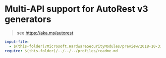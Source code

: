 # Multi-API support for AutoRest v3 generators

> see https://aka.ms/autorest

``` yaml $(enable-multi-api)
input-file:
  - $(this-folder)/Microsoft.HardwareSecurityModules/preview/2018-10-31-preview/dedicatedhsm.json
require: $(this-folder)/../../../profiles/readme.md
```
